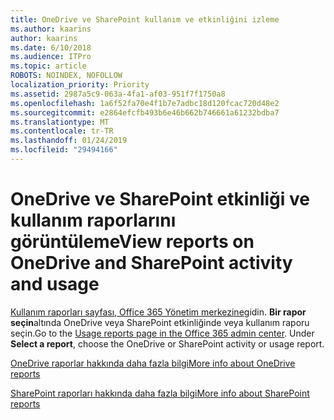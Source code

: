 ```yaml
---
title: OneDrive ve SharePoint kullanım ve etkinliğini izleme
ms.author: kaarins
author: kaarins
ms.date: 6/10/2018
ms.audience: ITPro
ms.topic: article
ROBOTS: NOINDEX, NOFOLLOW
localization_priority: Priority
ms.assetid: 2987a5c9-063a-4fa1-af03-951f7f1750a8
ms.openlocfilehash: 1a6f52fa70e4f1b7e7adbc18d120fcac720d48e2
ms.sourcegitcommit: e2864efcfb493b6e46b662b746661a61232bdba7
ms.translationtype: MT
ms.contentlocale: tr-TR
ms.lasthandoff: 01/24/2019
ms.locfileid: "29494166"
---
```

# <a name="view-reports-on-onedrive-and-sharepoint-activity-and-usage"></a><span data-ttu-id="cae04-102">OneDrive ve SharePoint etkinliği ve kullanım raporlarını görüntüleme</span><span class="sxs-lookup"><span data-stu-id="cae04-102">View reports on OneDrive and SharePoint activity and usage</span></span>

<span data-ttu-id="cae04-p101">[Kullanım raporları sayfası, Office 365 Yönetim merkezine](https://admin.microsoft.com/AdminPortal/Home)gidin. **Bir rapor seçin**altında OneDrive veya SharePoint etkinliğinde veya kullanım raporu seçin.</span><span class="sxs-lookup"><span data-stu-id="cae04-p101">Go to the [Usage reports page in the Office 365 admin center](https://admin.microsoft.com/AdminPortal/Home). Under **Select a report**, choose the OneDrive or SharePoint activity or usage report.</span></span> 
  
[<span data-ttu-id="cae04-105">OneDrive raporlar hakkında daha fazla bilgi</span><span class="sxs-lookup"><span data-stu-id="cae04-105">More info about OneDrive reports</span></span>](https://go.microsoft.com/fwlink/?linkid=875239)
  
[<span data-ttu-id="cae04-106">SharePoint raporları hakkında daha fazla bilgi</span><span class="sxs-lookup"><span data-stu-id="cae04-106">More info about SharePoint reports</span></span>](https://go.microsoft.com/fwlink/?linkid=875240)
  


